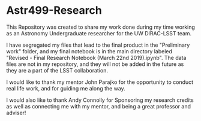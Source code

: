# Astr499-Research

This Repository was created to share my work done during my time working as an Astronomy Undergraduate researcher for the UW DIRAC-LSST team.

I have segregated my files that lead to the final product in the "Preliminary work" folder, and my final notebook is in the main directory labeled "Revised - Final Research Notebook (March 22nd 2019).ipynb". 
The data files are not in my repository, and they will not be added in the future as they are a part of the LSST collaboration. 

I would like to thank my mentor John Parajko for the opportunity to conduct real life work, and for guiding me along the way. 

I would also like to thank Andy Connolly for Sponsoring my research credits as well as connecting me with my mentor, and being a great professor and adviser!
